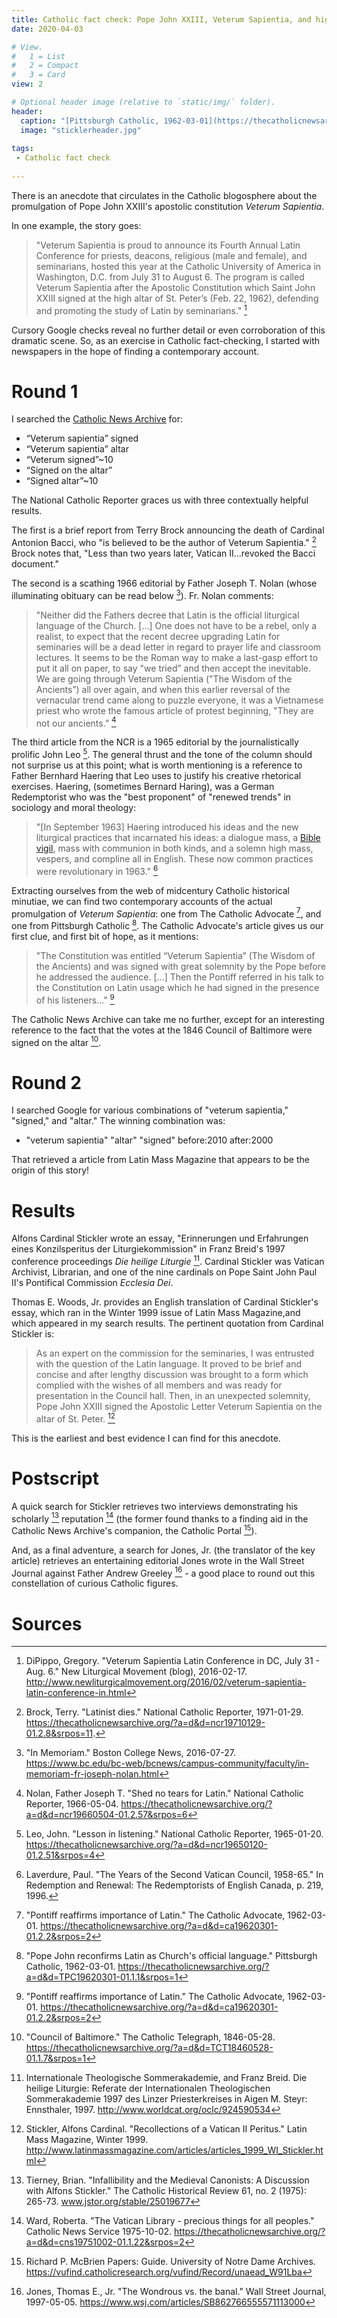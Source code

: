 ```yaml
---
title: Catholic fact check: Pope John XXIII, Veterum Sapientia, and high altars
date: 2020-04-03

# View.
#   1 = List
#   2 = Compact
#   3 = Card
view: 2

# Optional header image (relative to `static/img/` folder).
header:
  caption: "[Pittsburgh Catholic, 1962-03-01](https://thecatholicnewsarchive.org/?a=d&d=TPC19620301-01.1.1&srpos=1)"
  image: "sticklerheader.jpg"
  
tags:
 - Catholic fact check
 
---
```


There is an anecdote that circulates in the Catholic blogosphere about the promulgation of Pope John XXIII's apostolic constitution _Veterum Sapientia_. 

In one example, the story goes: 

> "Veterum Sapientia is proud to announce its Fourth Annual Latin Conference for priests, deacons, religious (male and female), and seminarians, hosted this year at the Catholic University of America in Washington, D.C. from July 31 to August 6. The program is called Veterum Sapientia after the Apostolic Constitution which Saint John XXIII signed at the high altar of St. Peter’s (Feb. 22, 1962), defending and promoting the study of Latin by seminarians." [^1]

Cursory Google checks reveal no further detail or even corroboration of this dramatic scene. So, as an exercise in Catholic fact-checking, I started with newspapers in the hope of finding a contemporary account. 

# Round 1 

I searched the [Catholic News Archive](https://thecatholicnewsarchive.org/) for: 

* “Veterum sapientia” signed
* “Veterum sapientia” altar
* “Veterum signed”~10
* “Signed on the altar”
* “Signed altar”~10

The National Catholic Reporter graces us with three contextually helpful results. 

The first is a brief report from Terry Brock announcing the death of Cardinal Antonion Bacci, who "is believed to be the author of Veterum Sapientia." [^2] Brock notes that, "Less than two years later, Vatican II...revoked the Bacci document." 

The second is a scathing 1966 editorial by Father Joseph T. Nolan (whose illuminating obituary can be read below [^3]). Fr. Nolan comments: 

> "Neither did the Fathers decree that Latin is the official liturgical language of the Church. […] One does not have to be a rebel, only a realist, to expect that the recent decree upgrading Latin for seminaries will be a dead letter in regard to prayer life and classroom lectures. It seems to be the Roman way to make a last-gasp effort to put it all on paper, to say "we tried” and then accept the inevitable.  We are going through Veterum Sapientia ("The Wisdom of the Ancients”) all over again, and when this earlier reversal of the vernacular trend came along to puzzle everyone, it was a Vietnamese priest who wrote the famous article of protest beginning, "They are not our ancients.” [^4]

The third article from the NCR is a 1965 editorial by the journalistically prolific John Leo [^5]. The general thrust and the tone of the column should not surprise us at this point; what is worth mentioning is a reference to Father Bernhard Haering that Leo uses to justify his creative rhetorical exercises. Haering, (sometimes Bernard Haring), was a German Redemptorist who was the "best 
proponent" of "renewed trends" in sociology and moral theology: 

> "[In September 1963] Haering introduced his ideas and the new liturgical practices that incarnated his ideas: a dialogue mass, a [Bible](https://onepeterfive.com/bible-vigils/) [vigil](http://www.newliturgicalmovement.org/2019/10/bible-vigils-guest-article-by-sharon.html), mass with communion in both kinds, and a solemn high mass, vespers, and compline all in English. These now common practices were revolutionary in 1963." [^6]

Extracting ourselves from the web of midcentury Catholic historical minutiae, we can find two contemporary accounts of the actual promulgation of _Veterum Sapientia_: one from The Catholic Advocate [^7], and one from Pittsburgh Catholic [^8]. The Catholic Advocate's article gives us our first clue, and first bit of hope, as it mentions: 

> "The Constitution was entitled “Veterum Sapientia” (The Wisdom of the Ancients) and was signed with great solemnity by the Pope before he addressed the audience. [...] Then the Pontiff referred in his talk to the Constitution on Latin usage which he had signed in the presence of his listeners..." [^7]

The Catholic News Archive can take me no further, except for an interesting reference to the fact that the votes at the 1846 Council of Baltimore were signed on the altar [^9].

# Round 2

I searched Google for various combinations of "veterum sapientia," "signed," and "altar." The winning combination was: 

* "veterum sapientia" "altar" "signed" before:2010 after:2000

That retrieved a article from Latin Mass Magazine that appears to be the origin of this story!

# Results

Alfons Cardinal Stickler wrote an essay, "Erinnerungen und Erfahrungen eines Konzilsperitus der Liturgiekommission" in Franz Breid's 1997 conference proceedings _Die heilige Liturgie_ [^10]. Cardinal Stickler was Vatican Archivist, Librarian, and one of the nine cardinals on Pope Saint John Paul II's Pontifical Commission _Ecclesia Dei_. 

Thomas E. Woods, Jr. provides an English translation of Cardinal Stickler's essay, which ran in the Winter 1999 issue of Latin Mass Magazine,and which appeared in my search results. The pertinent quotation from Cardinal Stickler is:

> As an expert on the commission for the seminaries, I was entrusted with the question of the Latin language. It proved to be brief and concise and after lengthy discussion was brought to a form which complied with the wishes of all members and was ready for presentation in the Council hall. Then, in an unexpected solemnity, Pope John XXIII signed the Apostolic Letter Veterum Sapientia on the altar of St. Peter. [^11]

This is the earliest and best evidence I can find for this anecdote. 

# Postscript 

A quick search for Stickler retrieves two interviews demonstrating his scholarly [^12] reputation [^13] (the former found thanks to a finding aid in the Catholic News Archive's companion, the Catholic Portal [^14]).

And, as a final adventure, a search for Jones, Jr. (the translator of the key article) retrieves an entertaining editorial Jones wrote in the Wall Street Journal against Father Andrew Greeley [^15] - a good place to round out this constellation of curious Catholic figures.

# Sources

[^1]: DiPippo, Gregory. "Veterum Sapientia Latin Conference in DC, July 31 - Aug. 6." New Liturgical Movement (blog), 2016-02-17. http://www.newliturgicalmovement.org/2016/02/veterum-sapientia-latin-conference-in.html 
[^2]: Brock, Terry. "Latinist dies." National Catholic Reporter, 1971-01-29. https://thecatholicnewsarchive.org/?a=d&d=ncr19710129-01.2.8&srpos=11.
[^3]: "In Memoriam." Boston College News, 2016-07-27. https://www.bc.edu/bc-web/bcnews/campus-community/faculty/in-memoriam-fr-joseph-nolan.html
[^4]: Nolan, Father Joseph T. "Shed no tears for Latin." National Catholic Reporter, 1966-05-04. https://thecatholicnewsarchive.org/?a=d&d=ncr19660504-01.2.57&srpos=6
[^5]: Leo, John. "Lesson in listening." National Catholic Reporter, 1965-01-20. https://thecatholicnewsarchive.org/?a=d&d=ncr19650120-01.2.51&srpos=4
[^6]: Laverdure, Paul. "The Years of the Second Vatican Council, 1958-65." In Redemption and Renewal: The Redemptorists of English Canada, p. 219, 1996.
[^7]: "Pontiff reaffirms importance of Latin." The Catholic Advocate, 1962-03-01. https://thecatholicnewsarchive.org/?a=d&d=ca19620301-01.2.2&srpos=2
[^8]: "Pope John reconfirms Latin as Church's official language." Pittsburgh Catholic, 1962-03-01. https://thecatholicnewsarchive.org/?a=d&d=TPC19620301-01.1.1&srpos=1
[^9]: "Council of Baltimore." The Catholic Telegraph, 1846-05-28. https://thecatholicnewsarchive.org/?a=d&d=TCT18460528-01.1.7&srpos=1
[^10]: Internationale Theologische Sommerakademie, and Franz Breid. Die heilige Liturgie: Referate der Internationalen Theologischen Sommerakademie 1997 des Linzer Priesterkreises in Aigen M. Steyr: Ennsthaler, 1997. http://www.worldcat.org/oclc/924590534
[^11]: Stickler, Alfons Cardinal. "Recollections of a Vatican II Peritus." Latin Mass Magazine, Winter 1999. http://www.latinmassmagazine.com/articles/articles_1999_WI_Stickler.html
[^12]: Tierney, Brian. "Infallibility and the Medieval Canonists: A Discussion with Alfons Stickler." The Catholic Historical Review 61, no. 2 (1975): 265-73. www.jstor.org/stable/25019677
[^13]: Ward, Roberta. "The Vatican Library - precious things for all peoples." Catholic News Service 1975-10-02. https://thecatholicnewsarchive.org/?a=d&d=cns19751002-01.1.22&srpos=2
[^14]: Richard P. McBrien Papers: Guide. University of Notre Dame Archives. https://vufind.catholicresearch.org/vufind/Record/unaead_W91Lba
[^15]: Jones, Thomas E., Jr. "The Wondrous vs. the banal." Wall Street Journal, 1997-05-05. https://www.wsj.com/articles/SB862766555571113000
